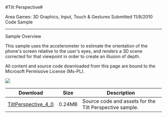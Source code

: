 #Tilt Perspective#

Area
Games: 3D Graphics, Input, Touch & Gestures
Submitted
11/8/2010
Code Sample

---

Sample Overview

This sample uses the accelerometer to estimate the orientation of the phone's screen relative to the user's eyes, and renders a 3D scene corrected for that viewpoint in order to create an illusion of depth.


All content and source code downloaded from this page are bound to the Microsoft Permissive License (Ms-PL).

![](https://github.com/simondarksidej/XNAGameStudio/blob/master/Images/tiltperspective.png?raw=true)

Download | Size | Description
---|---|---|
[TiltPerspective_4_0](https://github.com/simondarksidej/XNAGameStudio/tree/master/Samples/TiltPerspective_4_0) | 0.24MB | Source code and assets for the Tilt Perspective sample.